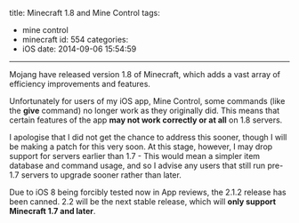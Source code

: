 title: Minecraft 1.8 and Mine Control
tags:
  - mine control
  - minecraft
id: 554
categories:
  - iOS
date: 2014-09-06 15:54:59
---

Mojang have released version 1.8 of Minecraft, which adds a vast array of efficiency improvements and features.

Unfortunately for users of my iOS app, Mine Control, some commands (like the **give** command) no longer work as they originally did. This means that certain features of the app **may not work correctly or at all** on 1.8 servers.

I apologise that I did not get the chance to address this sooner, though I will be making a patch for this very soon. At this stage, however, I may drop support for servers earlier than 1.7 - This would mean a simpler item database and command usage, and so I advise any users that still run pre-1.7 servers to upgrade sooner rather than later.

Due to iOS 8 being forcibly tested now in App reviews, the 2.1.2 release has been canned. 2.2 will be the next stable release, which will **only support Minecraft 1.7 and later**.